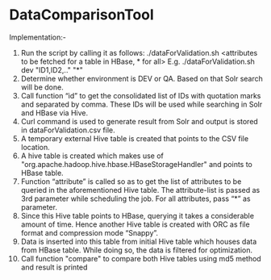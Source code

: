 # DataComparisonTool

Implementation:-

1.	Run the script by calling it as follows:
./dataForValidation.sh <environment> <list of comma seperated IDs without space in between> <attributes to be fetched for a table in HBase, * for all>
E.g. ./dataForValidation.sh dev "ID1,ID2,.." "*"
2.	Determine whether environment is DEV or QA. Based on that Solr search will be done.
3.	Call function “id” to get the consolidated list of IDs with quotation marks and separated by comma. These IDs will be used while searching in Solr and HBase via Hive.
4.	Curl command is used to generate result from Solr and output is stored in dataForValidation.csv file.
5.	A temporary external Hive table is created that points to the CSV file location.
6.	A hive table is created which makes use of "org.apache.hadoop.hive.hbase.HBaseStorageHandler" and points to HBase table.
7.	Function “attribute” is called so as to get the list of attributes to be queried in the aforementioned Hive table. The attribute-list is passed as 3rd parameter while scheduling the job. For all attributes, pass “*” as parameter.
8.	Since this Hive table points to HBase, querying it takes a considerable amount of time. Hence another Hive table is created with ORC as file format and compression mode “Snappy”.
9.	Data is inserted into this table from initial Hive table which houses data from HBase table. While doing so, the data is filtered for optimization.
10.	Call function "compare" to compare both Hive tables using md5 method and result is printed
